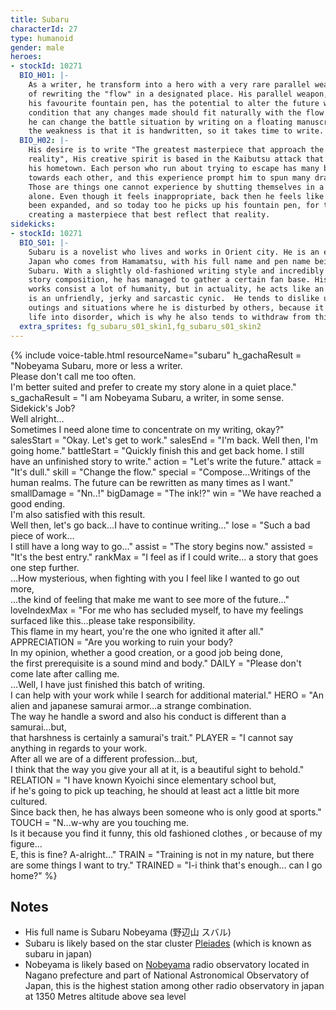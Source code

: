 ```yaml
---
title: Subaru
characterId: 27
type: humanoid
gender: male
heroes:
- stockId: 10271
  BIO_H01: |-
    As a writer, he transform into a hero with a very rare parallel weapon, capable
    of rewriting the "flow" in a designated place. His parallel weapon, shaped like
    his favourite fountain pen, has the potential to alter the future with the
    condition that any changes made should fit naturally with the flow of the story,
    he can change the battle situation by writing on a floating manuscript. However,
    the weakness is that it is handwritten, so it takes time to write.
  BIO_H02: |-
    His desire is to write "The greatest masterpiece that approach the truth of
    reality", His creative spirit is based in the Kaibutsu attack that took place in
    his hometown. Each person who run about trying to escape has many bonds or loves
    towards each other, and this experience prompt him to spun many drama about it.
    Those are things one cannot experience by shutting themselves in a library
    alone. Even though it feels inappropriate, back then he feels like his world has
    been expanded, and so today too he picks up his fountain pen, for the sake of
    creating a masterpiece that best reflect that reality.
sidekicks:
- stockId: 10271
  BIO_S01: |-
    Subaru is a novelist who lives and works in Orient city. He is an earthling from
    Japan who comes from Hamamatsu, with his full name and pen name being Nobeyama
    Subaru. With a slightly old-fashioned writing style and incredibly overwhelming
    story composition, he has managed to gather a certain fan base. His literary
    works consist a lot of humanity, but in actuality, he acts like an old man who
    is an unfriendly, jerky and sarcastic cynic.  He tends to dislike unnecessary
    outings and situations where he is disturbed by others, because it throws his
    life into disorder, which is why he also tends to withdraw from things.
  extra_sprites: fg_subaru_s01_skin1,fg_subaru_s01_skin2
---
```


{% include voice-table.html resourceName="subaru"
h_gachaResult = "Nobeyama Subaru, more or less a writer.<br>Please don't call me too often.<br>I'm better suited and prefer to create my story alone in a quiet place."
s_gachaResult = "I am Nobeyama Subaru, a writer, in some sense.<br>Sidekick's Job?<br>Well alright…<br>Sometimes I need alone time to concentrate on my writing, okay?"
salesStart = "Okay. Let's get to work."
salesEnd = "I'm back. Well then, I'm going home."
battleStart = "Quickly finish this and get back home. I still have an unfinished story to write."
action = "Let's write the future."
attack = "It's dull."
skill = "Change the flow."
special = "Compose...Writings of the human realms. The future can be rewritten as many times as I want."
smallDamage = "Nn..!"
bigDamage = "The ink!?"
win = "We have reached a good ending.<br>I'm also satisfied with this result.<br>Well then, let's go back…I have to continue writing…"
lose = "Such a bad piece of work…<br>I still have a long way to go…"
assist = "The story begins now."
assisted = "It's the best entry."
rankMax = "I feel as if I could write... a story that goes one step further.<br>…How mysterious, when fighting with you I feel like I wanted to go out more,<br>…the kind of feeling that make me want to see more of the future…"
loveIndexMax = "For me who has secluded myself, to have my feelings surfaced like this…please take responsibility.<br>This flame in my heart, you're the one who ignited it after all."
APPRECIATION = "Are you working to ruin your body?<br>In my opinion, whether a good creation, or a good job being done,<br>the first prerequisite is a sound mind and body."
DAILY = "Please don't come late after calling me.<br>…Well, I have just finished this batch of writing.<br>I can help with your work while I search for additional material."
HERO = "An alien and japanese samurai armor…a strange combination.<br>The way he handle a sword and also his conduct is different than a samurai…but,<br>that harshness is certainly a samurai's trait."
PLAYER = "I cannot say anything in regards to your work.<br>After all we are of a different profession…but,<br>I think that the way you give your all at it, is a beautiful sight to behold."
RELATION = "I have known Kyoichi since elementary school but,<br>if he's going to pick up teaching, he should at least act a little bit more cultured.<br>Since back then, he has always been someone who is only good at sports."
TOUCH = "N...w-why are you touching me.<br>Is it because you find it funny, this old fashioned clothes , or because of my figure...<br>E, this is fine? A-alright…"
TRAIN = "Training is not in my nature, but there are some things I want to try."
TRAINED = "I-i think that's enough... can I go home?"
%}

## Notes

- His full name is Subaru Nobeyama (野辺山 スバル)
- Subaru is likely based on the star cluster [Pleiades](https://en.wikipedia.org/wiki/Pleiades) (which is known as subaru in japan)
- Nobeyama is likely based on [Nobeyama](https://en.wikipedia.org/wiki/Nobeyama_radio_observatory) radio observatory located in Nagano prefecture and part of National Astronomical Observatory of Japan, this is the highest station among other radio observatory in japan at 1350 Metres altitude above sea level
